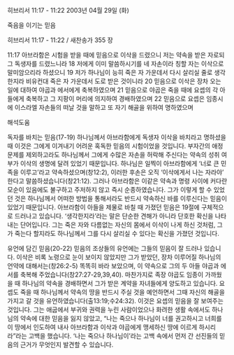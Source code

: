 히브리서 11:17 - 11:22 
2003년 04월 29일 (화)

죽음을 이기는 믿음



히브리서 11:17 - 11:22 / 새찬송가 355 장


11:17 아브라함은 시험을 받을 때에 믿음으로 이삭을 드렸으니 저는 약속을 받은 자로되 그 독생자를 드렸느니라 
18 저에게 이미 말씀하시기를 네 자손이라 칭할 자는 이삭으로 말미암으리라 하셨으니 
19 저가 하나님이 능히 죽은 자 가운데서 다시 살리실 줄로 생각한지라 비유컨대 죽은 자 가운데서 도로 받은 것이니라 
20 믿음으로 이삭은 장차 오는 일에 대하여 야곱과 에서에게 축복하였으며 
21 믿음으로 야곱은 죽을 때에 요셉의 각 아들에게 축복하고 그 지팡이 머리에 의지하여 경배하였으며 
22 믿음으로 요셉은 임종시에 이스라엘 자손들의 떠날 것을 말하고 또 자기 해골을 위하여 명하였으며

해석도움





독자를 바치는 믿음(17-19) 
하나님께서 아브라함에게 독생자 이삭을 바치라고 명하셨을 때 이것은 그에게 이겨내기 어려운 혹독한 믿음의 시험이었을 것입니다. 부자간의 애정 문제를 제외하고라도 하나님께서 그에게 수많은 자손을 허락해 주신다는 약속의 성취 여부가 이삭의 생명에 달려 있었기 때문입니다. 하나님은 일찍이 아브라함에게 ‘너로 큰 민족을 이루고’라고 약속하셨으며(창12:2), 이러한 후손은 오직 ‘이삭에게서 나는 자라야’ 한다고 말씀하셨습니다(창21:12). 그러나 아브라함은 이같은 약속과 명령 사이에 커다란 모순이 있음에도 불구하고 주저하지 않고 즉시 순종하였습니다. 그가 이렇게 할 수 있었던 것은 하나님께서 어떠한 방법을 통해서라도 반드시 약속하신 바를 이루신다는 믿음이 있었기 때문입니다. 아브라함이 아들을 제물로 바칠 때 가졌던 믿음은 19절에 구체적으로 드러나고 있습니다. ‘생각한지라’라는 말은 단순한 견해가 아니라 단호한 확신을 나타내는 단어입니다. 그는 죽은 자와 다름없는 자신의 몸에서 이삭이 나게 하신 것처럼, 그가 죽는다 할지라도 하나님께서 그를 다시 살리실 수 있다는 확신을 가졌던 것입니다. 

유언에 담긴 믿음(20-22) 
믿음의 조상들의 유언에는 그들의 믿음이 잘 드러나 있습니다. 이삭은 비록 노령으로 눈이 보이지 않았지만 그가 받았던, 장차 이루어질 하나님의 언약에 대해서는(창26:2-5) 똑똑히 바라 보았으며, 이 약속으로 그의 두 아들 야곱과 에서를 축복해 주었습니다(창27:27-29,39,40). 마찬가지로 족장 야곱도 임종이 가까웠을 때 하나님의 약속을 경배하면서 그가 받은 계약을 자녀들에게 양도하고 있습니다. 요셉도 죽을 때 하나님께서 약속의 땅을 반드시 주실 것을 예언하면서 그때 자신의 해골을 가지고 갈 것을 유언하였습니다(출13:19;수24:32). 이것은 요셉의 믿음을 잘 보여주는 것입니다. 그는 애굽에서 부귀와 권력을 누린 사람이었으나 화려한 생활 속에서도 하나님의 약속에 대한 믿음을 잃지 않았고, “나는 죽으나 하나님이 너를 권고하시고 너희를 이 땅에서 인도하여 내사 아브라함과 이삭과 야곱에게 맹세하신 땅에 이르게 하시리라”라는 고백을 했습니다. ‘나는 죽으나 하나님이’라는 고백 속에서 먼저 간 선진들의 믿음의 근거가 무엇인지 발견할 수 있습니다.